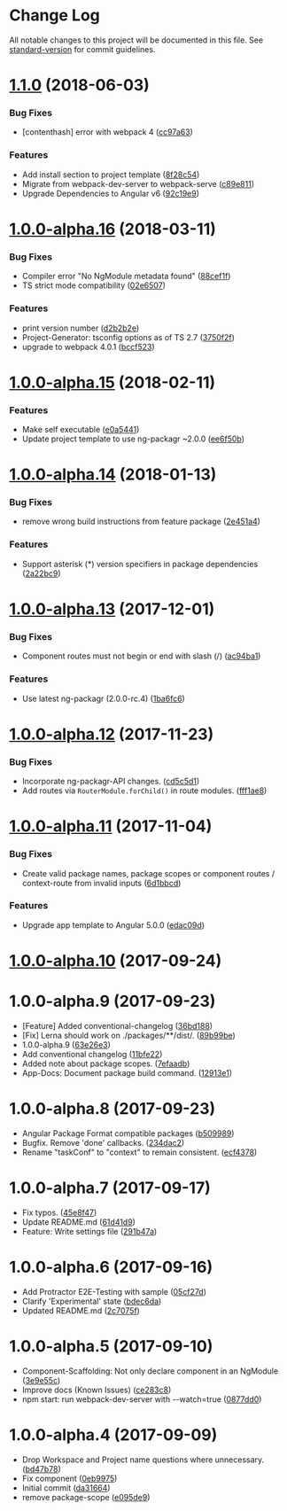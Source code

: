 # Change Log

All notable changes to this project will be documented in this file. See [standard-version](https://github.com/conventional-changelog/standard-version) for commit guidelines.

<a name="1.1.0"></a>
# [1.1.0](https://github.com/about-code/ng-mono/compare/v1.0.0...v1.1.0) (2018-06-03)


### Bug Fixes

* [contenthash] error with webpack 4 ([cc97a63](https://github.com/about-code/ng-mono/commit/cc97a63))


### Features

* Add install section to project template ([8f28c54](https://github.com/about-code/ng-mono/commit/8f28c54))
* Migrate from webpack-dev-server to webpack-serve ([c89e811](https://github.com/about-code/ng-mono/commit/c89e811))
* Upgrade Dependencies to Angular v6 ([92c19e9](https://github.com/about-code/ng-mono/commit/92c19e9))



<a name="1.0.0-alpha.16"></a>
# [1.0.0-alpha.16](https://github.com/about-code/ng-mono/compare/v1.0.0-alpha.15...v1.0.0-alpha.16) (2018-03-11)


### Bug Fixes

* Compiler error "No NgModule metadata found" ([88cef1f](https://github.com/about-code/ng-mono/commit/88cef1f))
* TS strict mode compatibility ([02e6507](https://github.com/about-code/ng-mono/commit/02e6507))


### Features

* print version number ([d2b2b2e](https://github.com/about-code/ng-mono/commit/d2b2b2e))
* Project-Generator: tsconfig options as of TS 2.7 ([3750f2f](https://github.com/about-code/ng-mono/commit/3750f2f))
* upgrade to webpack 4.0.1 ([bccf523](https://github.com/about-code/ng-mono/commit/bccf523))



<a name="1.0.0-alpha.15"></a>
# [1.0.0-alpha.15](https://github.com/about-code/ng-mono/compare/v1.0.0-alpha.14...v1.0.0-alpha.15) (2018-02-11)


### Features

* Make self executable ([e0a5441](https://github.com/about-code/ng-mono/commit/e0a5441))
* Update project template to use ng-packagr ~2.0.0 ([ee6f50b](https://github.com/about-code/ng-mono/commit/ee6f50b))



<a name="1.0.0-alpha.14"></a>
# [1.0.0-alpha.14](https://github.com/about-code/ng-mono/compare/v1.0.0-alpha.13...v1.0.0-alpha.14) (2018-01-13)


### Bug Fixes

* remove wrong build instructions from feature package ([2e451a4](https://github.com/about-code/ng-mono/commit/2e451a4))


### Features

* Support asterisk (*) version specifiers in package dependencies ([2a22bc9](https://github.com/about-code/ng-mono/commit/2a22bc9))



<a name="1.0.0-alpha.13"></a>
# [1.0.0-alpha.13](https://github.com/about-code/ng-mono/compare/v1.0.0-alpha.12...v1.0.0-alpha.13) (2017-12-01)


### Bug Fixes

* Component routes must not begin or end with slash (/) ([ac94ba1](https://github.com/about-code/ng-mono/commit/ac94ba1))


### Features

* Use latest ng-packagr (2.0.0-rc.4) ([1ba6fc6](https://github.com/about-code/ng-mono/commit/1ba6fc6))



<a name="1.0.0-alpha.12"></a>
# [1.0.0-alpha.12](https://github.com/about-code/ng-mono/compare/v1.0.0-alpha.11...v1.0.0-alpha.12) (2017-11-23)

### Bug Fixes

* Incorporate ng-packagr-API changes. ([cd5c5d1](https://github.com/about-code/ng-mono/commit/cd5c5d1))
* Add routes via `RouterModule.forChild()` in route modules. ([fff1ae8](https://github.com/about-code/ng-mono/commit/fff1ae8))

<a name="1.0.0-alpha.11"></a>
# [1.0.0-alpha.11](https://github.com/about-code/ng-mono/compare/v1.0.0-alpha.10...v1.0.0-alpha.11) (2017-11-04)


### Bug Fixes

* Create valid package names, package scopes or component routes / context-route from invalid inputs ([6d1bbcd](https://github.com/about-code/ng-mono/commit/6d1bbcd))


### Features

* Upgrade app template to Angular 5.0.0 ([edac09d](https://github.com/about-code/ng-mono/commit/edac09d))



<a name="1.0.0-alpha.10"></a>
# [1.0.0-alpha.10](https://github.com/about-code/ng-mono/compare/v1.0.0-alpha.9...v1.0.0-alpha.10) (2017-09-24)



<a name="1.0.0-alpha.9"></a>
# 1.0.0-alpha.9 (2017-09-23)

* [Feature] Added conventional-changelog ([36bd188](https://github.com/about-code/ng-mono/commit/36bd188))
* [Fix] Lerna should work on ./packages/**/dist/. ([89b99be](https://github.com/about-code/ng-mono/commit/89b99be))
* 1.0.0-alpha.9 ([63e26e3](https://github.com/about-code/ng-mono/commit/63e26e3))
* Add conventional changelog ([11bfe22](https://github.com/about-code/ng-mono/commit/11bfe22))
* Added note about package scopes. ([7efaadb](https://github.com/about-code/ng-mono/commit/7efaadb))
* App-Docs: Document package build command. ([12913e1](https://github.com/about-code/ng-mono/commit/12913e1))



<a name="1.0.0-alpha.8"></a>
# 1.0.0-alpha.8 (2017-09-23)

* Angular Package Format compatible packages ([b509989](https://github.com/about-code/ng-mono/commit/b509989))
* Bugfix. Remove 'done' callbacks. ([234dac2](https://github.com/about-code/ng-mono/commit/234dac2))
* Rename "taskConf" to "context" to remain consistent. ([ecf4378](https://github.com/about-code/ng-mono/commit/ecf4378))



<a name="1.0.0-alpha.7"></a>
# 1.0.0-alpha.7 (2017-09-17)

* Fix typos. ([45e8f47](https://github.com/about-code/ng-mono/commit/45e8f47))
* Update README.md ([61d41d9](https://github.com/about-code/ng-mono/commit/61d41d9))
* Feature: Write settings file ([291b47a](https://github.com/about-code/ng-mono/commit/291b47a))



<a name="1.0.0-alpha.6"></a>
# 1.0.0-alpha.6 (2017-09-16)

* Add Protractor E2E-Testing with sample ([05cf27d](https://github.com/about-code/ng-mono/commit/05cf27d))
* Clarify 'Experimental' state ([bdec6da](https://github.com/about-code/ng-mono/commit/bdec6da))
* Updated README.md ([2c7075f](https://github.com/about-code/ng-mono/commit/2c7075f))



<a name="1.0.0-alpha.5"></a>
# 1.0.0-alpha.5 (2017-09-10)

* Component-Scaffolding: Not only declare component in an NgModule ([3e9e55c](https://github.com/about-code/ng-mono/commit/3e9e55c))
* Improve docs (Known Issues) ([ce283c8](https://github.com/about-code/ng-mono/commit/ce283c8))
* npm start: run webpack-dev-server with --watch=true ([0877dd0](https://github.com/about-code/ng-mono/commit/0877dd0))



<a name="1.0.0-alpha.4"></a>
# 1.0.0-alpha.4 (2017-09-09)

* Drop Workspace and Project name questions where unnecessary. ([bd47b78](https://github.com/about-code/ng-mono/commit/bd47b78))
* Fix component ([0eb9975](https://github.com/about-code/ng-mono/commit/0eb9975))
* Initial commit ([da31664](https://github.com/about-code/ng-mono/commit/da31664))
* remove package-scope ([e095de9](https://github.com/about-code/ng-mono/commit/e095de9))
